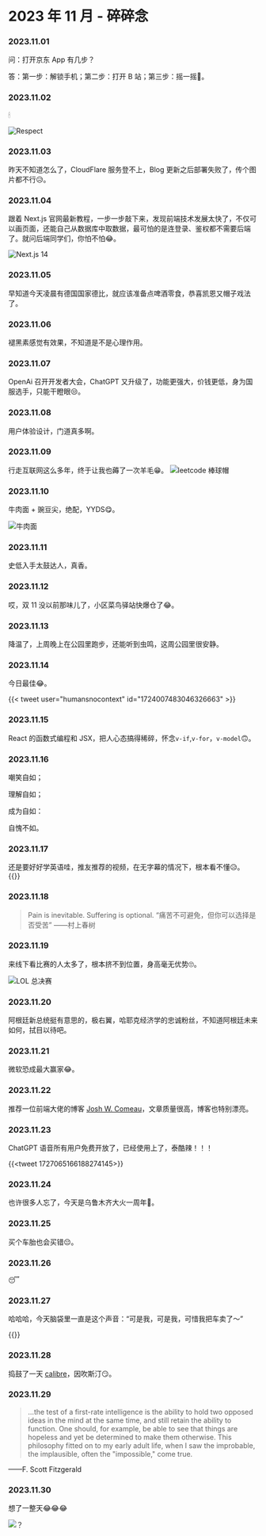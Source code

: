 # 2023 年 11 月 - 碎碎念


### 2023.11.01
问：打开京东 App 有几步？

答：第一步：解锁手机；第二步：打开 B 站；第三步：摇一摇🤔。

### 2023.11.02
🕯

![Respect](https://image.ericzzz.com/2023/11/02/d6adf6d4-fc0b-4ae1-af9e-0e09b51e18f2.webp)

### 2023.11.03
昨天不知道怎么了，CloudFlare 服务登不上，Blog 更新之后部署失败了，传个图片都不行😥。

### 2023.11.04
跟着 Next.js 官网最新教程，一步一步敲下来，发现前端技术发展太快了，不仅可以画页面，还能自己从数据库中取数据，最可怕的是连登录、鉴权都不需要后端了。就问后端同学们，你怕不怕😂。

![Next.js 14](https://image.ericzzz.com/2023/11/07/c127a51c-61f7-498d-a920-7bcb5ffa48e3.webp)

### 2023.11.05
早知道今天凌晨有德国国家德比，就应该准备点啤酒零食，恭喜凯恩又帽子戏法了。

### 2023.11.06
褪黑素感觉有效果，不知道是不是心理作用。

### 2023.11.07
OpenAi 召开开发者大会，ChatGPT 又升级了，功能更强大，价钱更低，身为国服选手，只能干瞪眼😒。

### 2023.11.08
用户体验设计，门道真多啊。

### 2023.11.09
行走互联网这么多年，终于让我也薅了一次羊毛😁。
![leetcode 棒球帽](https://image.ericzzz.com/2023/11/10/c2baafb8-b7ba-44a2-80f2-0f71977e6279.webp)

### 2023.11.10
牛肉面 + 豌豆尖，绝配，YYDS😋。

![牛肉面](https://image.ericzzz.com/2023/11/10/7ad3d97d-ec02-4dcc-be7f-ea1545836cbf.webp)

### 2023.11.11
史低入手太鼓达人，真香。

### 2023.11.12
哎，双 11 没以前那味儿了，小区菜鸟驿站快爆仓了😂。

### 2023.11.13
降温了，上周晚上在公园里跑步，还能听到虫鸣，这周公园里很安静。

### 2023.11.14
今日最佳😂。

{{< tweet user="humansnocontext" id="1724007483046326663" >}}

### 2023.11.15
React 的函数式编程和 JSX，把人心态搞得稀碎，怀念`v-if`,`v-for`，`v-model`🙃。

### 2023.11.16
嘲笑自如；

理解自如；

成为自如：

自愧不如。

### 2023.11.17
还是要好好学英语哇，推友推荐的视频，在无字幕的情况下，根本看不懂😥。
{{<youtube SAiSRuX4iW8>}}

### 2023.11.18
> Pain is inevitable. Suffering is optional. “痛苦不可避免，但你可以选择是否受苦” ——村上春树

### 2023.11.19
来线下看比赛的人太多了，根本挤不到位置，身高毫无优势🙄。

![LOL 总决赛](https://image.ericzzz.com/2023/11/20/ea3d882a-274f-43f5-8355-6171ff0b1204.webp)

### 2023.11.20
阿根廷新总统挺有意思的，极右翼，哈耶克经济学的忠诚粉丝，不知道阿根廷未来如何，拭目以待吧。

### 2023.11.21
微软恐成最大赢家😂。

### 2023.11.22
推荐一位前端大佬的博客 [Josh W. Comeau](https://www.joshwcomeau.com/)，文章质量很高，博客也特别漂亮。

### 2023.11.23
ChatGPT 语音所有用户免费开放了，已经使用上了，泰酷辣！！！

{{<tweet 1727065166188274145>}}

### 2023.11.24
也许很多人忘了，今天是乌鲁木齐大火一周年🙏。

### 2023.11.25
买个车胎也会买错😔。

### 2023.11.26
😴

### 2023.11.27
哈哈哈，今天脑袋里一直是这个声音：“可是我，可是我，可惜我把车卖了～”

{{<youtube HFILwnVvH2o>}}

### 2023.11.28
捣鼓了一天 [calibre](https://calibre-ebook.com/zh_CN)，因吹斯汀😏。

### 2023.11.29
> ...the test of a first-rate intelligence is the ability to hold two opposed ideas in the mind at the same time, and still retain the ability to function. One should, for example, be able to see that things are hopeless and yet be determined to make them otherwise. This philosophy fitted on to my early adult life, when I saw the improbable, the implausible, often the "impossible," come true.
 
——F. Scott Fitzgerald

### 2023.11.30
想了一整天😂😂😂

![？](https://image.ericzzz.com/2023/11/30/990898eb-d96d-435b-9fec-deb51a605da3.webp)

